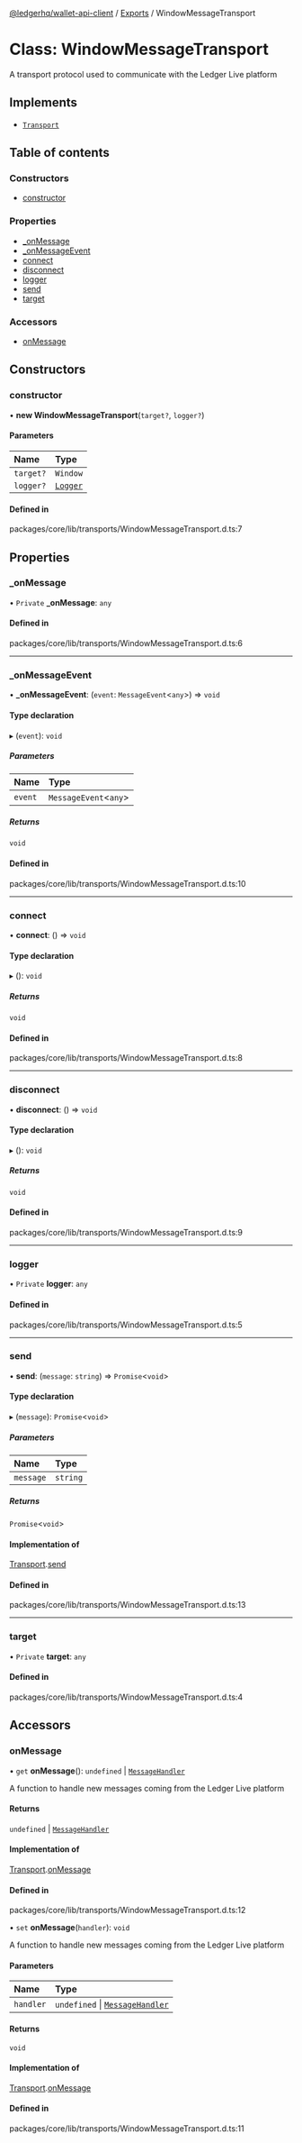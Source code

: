 [@ledgerhq/wallet-api-client](../README.md) / [Exports](../modules.md) / WindowMessageTransport

# Class: WindowMessageTransport

A transport protocol used to communicate with the Ledger Live platform

## Implements

- [`Transport`](../interfaces/Transport.md)

## Table of contents

### Constructors

- [constructor](WindowMessageTransport.md#constructor)

### Properties

- [\_onMessage](WindowMessageTransport.md#_onmessage)
- [\_onMessageEvent](WindowMessageTransport.md#_onmessageevent)
- [connect](WindowMessageTransport.md#connect)
- [disconnect](WindowMessageTransport.md#disconnect)
- [logger](WindowMessageTransport.md#logger)
- [send](WindowMessageTransport.md#send)
- [target](WindowMessageTransport.md#target)

### Accessors

- [onMessage](WindowMessageTransport.md#onmessage)

## Constructors

### constructor

• **new WindowMessageTransport**(`target?`, `logger?`)

#### Parameters

| Name | Type |
| :------ | :------ |
| `target?` | `Window` |
| `logger?` | [`Logger`](Logger.md) |

#### Defined in

packages/core/lib/transports/WindowMessageTransport.d.ts:7

## Properties

### \_onMessage

• `Private` **\_onMessage**: `any`

#### Defined in

packages/core/lib/transports/WindowMessageTransport.d.ts:6

___

### \_onMessageEvent

• **\_onMessageEvent**: (`event`: `MessageEvent`<`any`\>) => `void`

#### Type declaration

▸ (`event`): `void`

##### Parameters

| Name | Type |
| :------ | :------ |
| `event` | `MessageEvent`<`any`\> |

##### Returns

`void`

#### Defined in

packages/core/lib/transports/WindowMessageTransport.d.ts:10

___

### connect

• **connect**: () => `void`

#### Type declaration

▸ (): `void`

##### Returns

`void`

#### Defined in

packages/core/lib/transports/WindowMessageTransport.d.ts:8

___

### disconnect

• **disconnect**: () => `void`

#### Type declaration

▸ (): `void`

##### Returns

`void`

#### Defined in

packages/core/lib/transports/WindowMessageTransport.d.ts:9

___

### logger

• `Private` **logger**: `any`

#### Defined in

packages/core/lib/transports/WindowMessageTransport.d.ts:5

___

### send

• **send**: (`message`: `string`) => `Promise`<`void`\>

#### Type declaration

▸ (`message`): `Promise`<`void`\>

##### Parameters

| Name | Type |
| :------ | :------ |
| `message` | `string` |

##### Returns

`Promise`<`void`\>

#### Implementation of

[Transport](../interfaces/Transport.md).[send](../interfaces/Transport.md#send)

#### Defined in

packages/core/lib/transports/WindowMessageTransport.d.ts:13

___

### target

• `Private` **target**: `any`

#### Defined in

packages/core/lib/transports/WindowMessageTransport.d.ts:4

## Accessors

### onMessage

• `get` **onMessage**(): `undefined` \| [`MessageHandler`](../modules.md#messagehandler)

A function to handle new messages coming from the Ledger Live platform

#### Returns

`undefined` \| [`MessageHandler`](../modules.md#messagehandler)

#### Implementation of

[Transport](../interfaces/Transport.md).[onMessage](../interfaces/Transport.md#onmessage)

#### Defined in

packages/core/lib/transports/WindowMessageTransport.d.ts:12

• `set` **onMessage**(`handler`): `void`

A function to handle new messages coming from the Ledger Live platform

#### Parameters

| Name | Type |
| :------ | :------ |
| `handler` | `undefined` \| [`MessageHandler`](../modules.md#messagehandler) |

#### Returns

`void`

#### Implementation of

[Transport](../interfaces/Transport.md).[onMessage](../interfaces/Transport.md#onmessage)

#### Defined in

packages/core/lib/transports/WindowMessageTransport.d.ts:11
